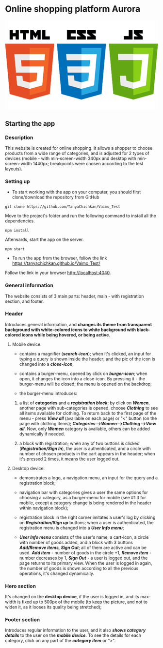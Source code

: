# Online shopping platform Aurora 

![Technology](technology.png)


## Starting the app

### Description

This website is created for online shopping. It allows a shopper to choose products from a wide range of categories, and is adjusted for 2 types of devices (mobile  - with min-screen-width 340px and desktop with min-screen-width 1440px; breakpoints were chosen according to the test layouts). 

### Setting up 

* To start working with the app on your computer, you should first clone/download the repository from GitHub

```shell
git clone https://github.com/TanyaChichkan/Vaimo_Test
```

Move to the project's folder and run the following command to install all the dependencies.

```shell
npm install
```

Afterwards, start the app on the server.

```shell
npm start
```

* To run the app from the browser, follow the link https://tanyachichkan.github.io/Vaimo_Test/

Follow the link in your browser
[http://localhost:4040](http://localhost:4040).

### General information

The website consists of 3 main parts: header, main  - with registration section, and footer.


### Header
Introduces general information, and **changes its theme from transparent background with white-colored icons to white background with black-colored icons while being hovered, or being active**. 

1. Mobile device:
     + contains a magnifier (***search-icon***); when it's clicked, an input for typing a query is shown inside the header; and the pic of the icon is changed into a ***close-icon***;

    + contains a burger-menu, opened by click on ***burger-icon***; when open, it changes the icon into a  close-icon. By pressing it  - the burger-menu will be closed; the menu is opened on the backdrop;

    + the burger-menu introduces:
    1. a list of **categories** and a ***registration block***; by click on ***Women***, another page with sub-categories is opened, choose ***Clothing*** to see all items available for clothing. To return back to the first page of the menu - press ***View all*** (available on each page) or "<" button (on the page with clothing items); 
    ***Categories-->Women-->Clothing-->View all***. Now, only ***Women*** category is available, others can be added dynamically if needed. 

    2. a block with registration; when any of two buttons is clicked (***Registration/Sign In***), the user is authenticated, and a circle with number of chosen products in the cart appears in the header;
    when it's pressed 2 times, it means the user logged out.

2. Desktop device:
    + demonstrates a logo, a navigation menu, an input for the query and a registration block; 
    
    + navigation bar with categories gives a user the same options for choosing a category, as a burger-menu for mobile (see #1.3 for mobile, except a category change is being rendered in the header within navigation block);

    + registration block in the right corner imitates a user's log by clicking on ***Registration/Sign up*** buttons;
    when a user is authenticated, the registration menu is changed into a ***User Info menu***;

    + ***User Info menu*** consists of the user's name, a cart-icon, a circle with number of goods added, and a block with 3 buttons ***Add/Remove items, Sign Out***; all of them are active and can be used. ***Add item*** - number of goods in the circle +1, ***Remove item*** - number decreases by 1, ***Sign Out*** - a user is logged out, and the page returns to its primary view. When the user is logged in again, the number of goods is shown according to all the previous operations, it's changed dynamically. 


### Hero section
It's changed on the **desktop device**, if the user is logged in, and its max-width is fixed up to 500px of the mobile (to keep the picture, and not to widen it, as it looses its quality being stretched);

### Footer section
Introduces regular information to the user, and it also ***shows category details*** to the user on the ***mobile device***. To see the details for each category, click on any part of the ***category item*** or ">".



        












